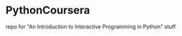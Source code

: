 PythonCoursera
==============

repo for "An Introduction to Interactive Programming in Python" stuff
